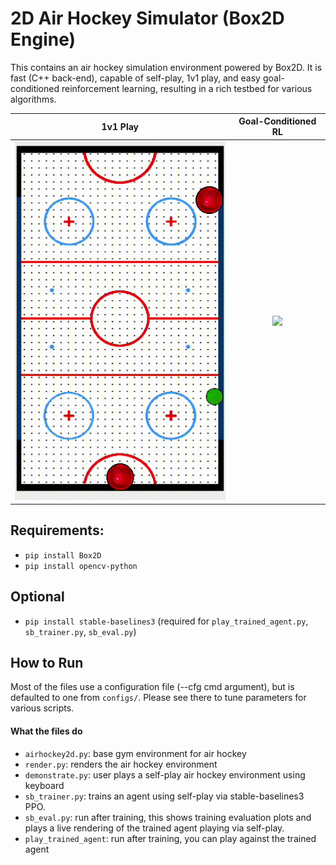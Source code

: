 # 2D Air Hockey Simulator (Box2D Engine)

This contains an air hockey simulation environment powered by Box2D. It is fast (C++ back-end), capable of self-play, 1v1 play, and easy goal-conditioned reinforcement learning, resulting in a rich testbed for various algorithms.


1v1 Play             |  Goal-Conditioned RL
:-------------------------:|:-------------------------:
![](assets/player_vs_ai.gif)  |  ![](assets/goal_conditioned.gif)

## Requirements:
- `pip install Box2D`
- `pip install opencv-python`

## Optional
- `pip install stable-baselines3` (required for `play_trained_agent.py`, `sb_trainer.py`, `sb_eval.py`)

## How to Run
Most of the files use a configuration file (--cfg cmd argument), but is defaulted to one from `configs/`. Please see there to tune parameters for various scripts.
#### What the files do
- `airhockey2d.py`: base gym environment for air hockey
- `render.py`: renders the air hockey environment
- `demonstrate.py`: user plays a self-play air hockey environment using keyboard
- `sb_trainer.py`: trains an agent using self-play via stable-baselines3 PPO.
- `sb_eval.py`: run after training, this shows training evaluation plots and plays a live rendering of the trained agent playing via self-play.
- `play_trained_agent`: run after training, you can play against the trained agent
